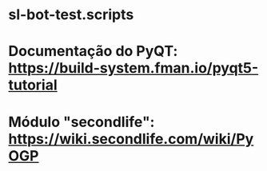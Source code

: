 # sl-bot-test.scripts
# Documentação do PyQT: https://build-system.fman.io/pyqt5-tutorial
# Módulo "secondlife": https://wiki.secondlife.com/wiki/PyOGP

